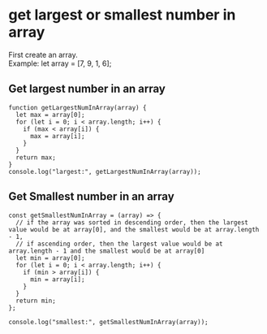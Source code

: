 # get largest or smallest number in array

First create an array. <br/>
Example: let array = [7, 9, 1, 6];

## Get largest number in an array

```
function getLargestNumInArray(array) {
  let max = array[0];
  for (let i = 0; i < array.length; i++) {
    if (max < array[i]) {
      max = array[i]; 
    }
  }
  return max;
}
console.log("largest:", getLargestNumInArray(array));

```

## Get Smallest number in an array

```
const getSmallestNumInArray = (array) => {
  // if the array was sorted in descending order, then the largest value would be at array[0], and the smallest would be at array.length - 1,
  // if ascending order, then the largest value would be at array.length - 1 and the smallest would be at array[0]
  let min = array[0];
  for (let i = 0; i < array.length; i++) {
    if (min > array[i]) {
      min = array[i];
    }
  }
  return min;
};

console.log("smallest:", getSmallestNumInArray(array));
```

